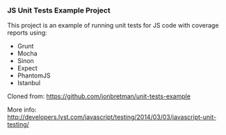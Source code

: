 ### JS Unit Tests Example Project

This project is an example of running unit tests for JS code with coverage reports using:

* Grunt
* Mocha
* Sinon
* Expect
* PhantomJS
* Istanbul

Cloned from: https://github.com/jonbretman/unit-tests-example

More info: http://developers.lyst.com/javascript/testing/2014/03/03/javascript-unit-testing/